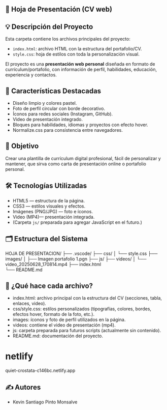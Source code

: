 ## 📄 Hoja de Presentación (CV web)


## 💡 **Descripción del Proyecto**

Esta carpeta contiene los archivos principales del proyecto:

- `index.html`: archivo HTML con la estructura del portafolio/CV.
- `style.css`: hoja de estilos con toda la personalización visual.

El proyecto es una **presentación web personal** diseñada en formato de currículum/portafolio, con información de perfil, habilidades, educación, experiencia y contactos.

## 🌟 Características Destacadas

- Diseño limpio y colores pastel.  
- Foto de perfil circular con borde decorativo.  
- Íconos para redes sociales (Instagram, GitHub).  
- Video de presentación integrado.  
- Bloques para habilidades, idiomas y proyectos con efecto hover.  
- Normalize.css para consistencia entre navegadores.

## 🎯 Objetivo

Crear una plantilla de currículum digital profesional, fácil de personalizar y mantener, que sirva como carta de presentación online o portafolio personal.

## 🛠 Tecnologías Utilizadas

- HTML5 — estructura de la página.  
- CSS3 — estilos visuales y efectos.  
- Imágenes (PNG/JPG) — foto e íconos.  
- Video (MP4)— presentación integrada.  
- (Carpeta `js/` preparada para agregar JavaScript en el futuro.)

## 🗂 Estructura del Sistema

HOJA DE PRESENTACION/
├── .vscode/
├── css/
│   └── style.css
├── images/
│   ├── Imagen portafolio 1.pgn
├── js/
├── videos/
│   └── video_20250628_170814.mp4
├── index.html    
└── README.md


## 📄 ¿Qué hace cada archivo?

- index.html: archivo principal con la estructura del CV (secciones, tabla, enlaces, video).  
- css/style.css: estilos personalizados (tipografías, colores, bordes, efectos hover, formato de la foto, etc.).  
- images: íconos y foto de perfil utilizados en la página.  
- videos: contiene el video de presentación (mp4).  
- js: carpeta preparada para futuros scripts (actualmente sin contenido).  
- README.md: documentación del proyecto.

# netlify
quiet-crostata-c146bc.netlify.app

## ✍️ Autores

- Kevin Santiago Pinto Monsalve

 